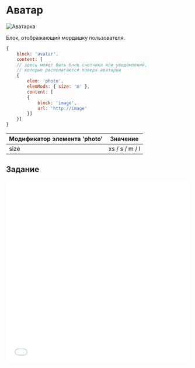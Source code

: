 # Аватар

![Аватарка](_images/avatar.png)

Блок, отображающий мордашку пользователя.

```js
{
	block: 'avatar',
	content: [
	// здесь может быть блок счетчика или уведомлений, 
	// которые располагаются поверх аватарки
	{
		elem: 'photo',
		elemMods: { size: 'm' },
		content: [
		{
			block: 'image',
			url: 'http://image'
		}]
	}]
}
```

Модификатор элемента 'photo'   | Значение
------------------------------ | --------------
size                           | xs / s / m / l

## Задание

<iframe height='500' scrolling='no' title='avatar. Задание' src='//codepen.io/bem_design/embed/22222a8a7ecf82d941fe57a170619ac8/?height=265&theme-id=0&default-tab=js,result&embed-version=2&editable=true' frameborder='no' allowtransparency='true' allowfullscreen='true' style='width: 100%;'>See the Pen <a href='https://codepen.io/bem_design/pen/22222a8a7ecf82d941fe57a170619ac8/'>avatar. Задание</a> by BEM DESIGN (<a href='https://codepen.io/bem_design'>@bem_design</a>) on <a href='https://codepen.io'>CodePen</a>.
</iframe>